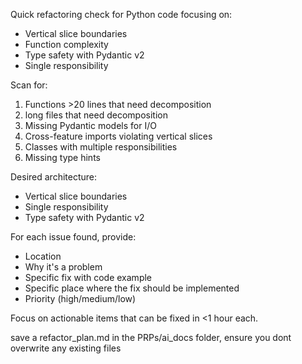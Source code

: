 Quick refactoring check for Python code focusing on:

- Vertical slice boundaries
- Function complexity
- Type safety with Pydantic v2
- Single responsibility

Scan for:

1. Functions >20 lines that need decomposition
2. long files that need decomposition
3. Missing Pydantic models for I/O
4. Cross-feature imports violating vertical slices
5. Classes with multiple responsibilities
6. Missing type hints

Desired architecture:

- Vertical slice boundaries
- Single responsibility
- Type safety with Pydantic v2

For each issue found, provide:

- Location
- Why it's a problem
- Specific fix with code example
- Specific place where the fix should be implemented
- Priority (high/medium/low)

Focus on actionable items that can be fixed in <1 hour each.

save a refactor_plan.md in the PRPs/ai_docs folder, ensure you dont overwrite any existing files

